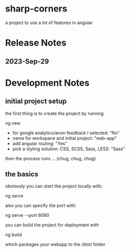 # sharp-corners
a project to use a lot of features in angular

# Release Notes
## 2023-Sep-29

# Development Notes
## initial project setup
the first thing is to create the project by running 

  ng new

* for google analytics/anon feedback I selected: "No"
* name for workspace and initial project: "web-app"
* add angular routing: "Yes"
* pick a styling solution: CSS, SCSS, Sass, LESS: "Sass"

then the process runs ... (chug, chug, chug)

## the basics
obviously you can start the project locally with:

  ng serve

also you can specify the port with:

  ng serve --port 8080

you can build the project for deployment with

  ng build

which packages your webapp to the /dist/ folder


